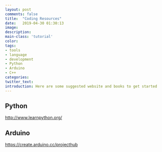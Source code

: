 ```yaml
---
layout: post
comments: false
title:  "Coding Resources"
date:   2019-04-30 01:30:13
image: 
description: 
main-class: 'tutorial'
color:
tags:
- tools
- language
- development
- Python
- Arduino
- C++
categories:
twitter_text:
introduction: Here are some suggested website and books to get started with programming environments.
---
```


## Python

<a href="http://www.learnpython.org/" target="_blank">http://www.learnpython.org/</a>

## Arduino

<a href="https://create.arduino.cc/projecthub" target="_blank">https://create.arduino.cc/projecthub</a>
